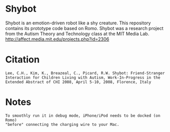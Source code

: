 Shybot
======

Shybot is an emotion-driven robot like a shy creature. This repository contains 
its prototype code based on Romo. Shybot was a research project from the Autism 
Theory and Technology class at the MIT Media Lab. 
http://affect.media.mit.edu/projects.php?id=2306

Citation
======
    Lee, C.H., Kim, K., Breazeal, C., Picard, R.W. Shybot: Friend-Stranger 
    Interaction for Children Living with Autism, Work-In-Progress in the 
    Extended Abstract of CHI 2008, April 5-10, 2008, Florence, Italy
    
Notes
======
    To smoothly run it in debug mode, iPhone/iPod needs to be docked (on Romo) 
    "before" connecting the charging wire to your Mac.

